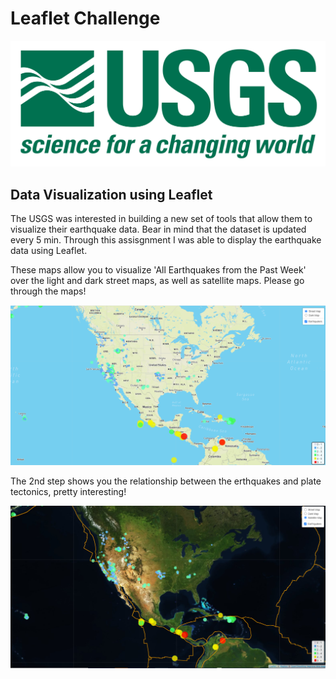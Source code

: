 # Leaflet Challenge 

![1-Logo.png](Leaflet-Step-1/Images/1-Logo.png)

## Data Visualization using Leaflet
 
The USGS was interested in building a new set of tools that allow them to visualize their earthquake data. Bear in mind that the dataset is updated every 5 min. Through this assisgnment I was able to display the earthquake data using Leaflet.

These maps allow you to visualize 'All Earthquakes from the Past Week' over the light and dark street maps, as well as satellite maps. Please go through the maps! 

![Earthquakes_1.png](Leaflet-Step-1/Images/Earthquakes_1.png)

The 2nd step shows you the relationship between the erthquakes and plate tectonics, pretty interesting!

![Earthquakes_2.png](Leaflet-Step-1/Images/Earthquakes_2.png)
